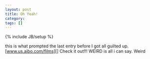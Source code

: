 ```yaml
---
layout: post
title: Oh Yeah!
category: 
tags: []
---
```

{% include JB/setup %}

this is what prompted the last entry before I got all guilted up.
[www.us.aibo.com/films][] Check it out!!! WEIRD is all i can say. Weird

  [www.us.aibo.com/films]: http://www.us.aibo.com/films